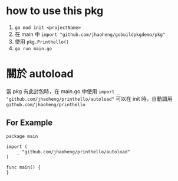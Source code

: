 # how to use this pkg
1. `go mod init <projectName>`
2. 在 main 中 `import "github.com/jhaoheng/gobuildpkgdemo/pkg"`
3. 使用 `pkg.Printhello()`
4. `go run main.go`

# 關於 autoload
當 pkg 有此封包時，在 main.go 中使用 `import _ "github.com/jhaoheng/printhello/autoload"`
可以在 init 時，自動調用 `github.com/jhaoheng/printhello`

## For Example

```
package main

import (
	_ "github.com/jhaoheng/printhello/autoload"
)

func main() {
}
```
